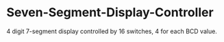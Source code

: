# Seven-Segment-Display-Controller
4 digit 7-segment display controlled by 16 switches, 4 for each BCD value.
